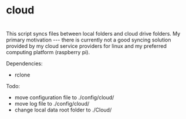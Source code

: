#
# cloud
#

This script syncs files between local folders and cloud drive folders.  My primary motivation --- there is currently not a good syncing solution provided by my cloud service providers for linux and my preferred computing platform (raspberry pi).

Dependencies:
* rclone

Todo:
* move configuration file to ./config/cloud/
* move log file to ./config/cloud/
* change local data root folder to ./Cloud/
